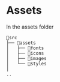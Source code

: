 # Assets

In the assets folder 

```text
📂src
├── 📂assets
│   ├── 📂fonts
│   ├── 📂icons
│   ├── 📂images
│   └── 📂styles
│   
..
```
